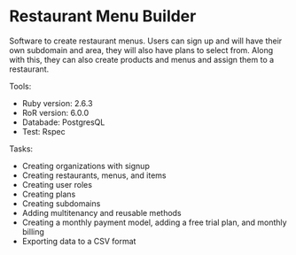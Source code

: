 # Restaurant Menu Builder

  Software to create restaurant menus. Users can sign up and will have their own subdomain and area,
they will also have plans to select from. Along with this, they can also create products and menus 
and assign them to a restaurant.

Tools:
* Ruby version: 2.6.3
* RoR version: 6.0.0
* Databade: PostgresQL
* Test: Rspec

Tasks:
* Creating organizations with signup
* Creating restaurants, menus, and items
* Creating user roles
* Creating plans
* Creating subdomains
* Adding multitenancy and reusable methods
* Creating a monthly payment model, adding a free trial plan, and monthly billing
* Exporting data to a CSV format
